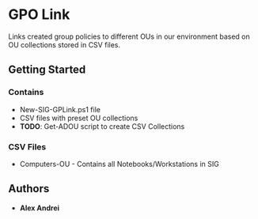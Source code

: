 # GPO Link

Links created group policies to different OUs in our environment based on OU collections stored in CSV files.

## Getting Started

### Contains

*  New-SIG-GPLink.ps1 file
*  CSV files with preset OU collections
*  **TODO**: Get-ADOU script to create CSV Collections

### CSV Files

* Computers-OU - Contains all Notebooks/Workstations in SIG


## Authors

* **Alex Andrei** 

